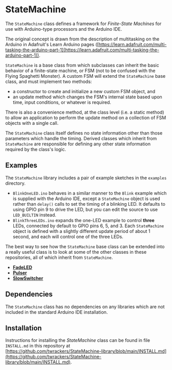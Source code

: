 # StateMachine

The `StateMachine` class defines a framework for *Finite-State Machines* for use with Arduino-type processors and the Arduino IDE.

The original concept is drawn from the description of multitasking on the Arduino in Adafruit's Learn Arduino pages ([https://learn.adafruit.com/multi-tasking-the-arduino-part-1](https://learn.adafruit.com/multi-tasking-the-arduino-part-1)).

`StateMachine` is a base class from which subclasses can inherit the basic behavior of a finite-state machine, or FSM (not to be confused with the Flying Spaghetti Monster).  A custom FSM will extend the `StateMachine` base class, and must implement two methods:

* a constructor to create and initialize a new custom FSM object, and
* an update method which changes the FSM's internal state based upon time, input conditions, or whatever is required.

There is also a convenience method, at the class level (i.e. a static method) to allow an application to perform the update method on a collection of FSM objects with a single call.

The `StateMachine` class itself defines no state information other than those parameters which handle the timing.  Derived classes which inherit from `StateMachine` are responsible for defining any other state information required by the class's logic.

## Examples ##

The `StateMachine` library includes a pair of example sketches in the `examples` directory.

- `BlinkOneLED.ino` behaves in a similar manner to the `Blink` example which is supplied with the Arduino IDE, except a `StateMachine` object is used rather than `delay()` calls to set the timing of a blinking LED.  It defaults to using GPIO pin 9 to drive the LED, but you can edit the source to use `LED_BUILTIN` instead.
- `BlinkThreeLEDs.ino` expands the one-LED example to control **three** LEDs, connected by default to GPIO pins 6, 5, and 3.  Each `StateMachine` object is defined with a slightly different update period of about 1 second, and each will control one of the three LEDs.
  
The best way to see how the `StateMachine` base class can be extended into a really useful class is to look at some of the other classes in these repositories, all of which inherit from `StateMachine`.

* [__FadeLED__](https://github.com/twrackers/FadeLED-library)
* [__Pulser__](https://github.com/twrackers/Pulser-library)
* [__SlowSwitcher__](https://github.com/twrackers/SlowSwitcher-library)

## Dependencies ##

The `StateMachine` class has no dependencies on any libraries which are not included in the standard Arduino IDE installation.

## Installation ##

Instructions for installing the *StateMachine* class can be found in file `INSTALL.md` in this repository at [https://github.com/twrackers/StateMachine-library/blob/main/INSTALL.md](https://github.com/twrackers/StateMachine-library/blob/main/INSTALL.md).